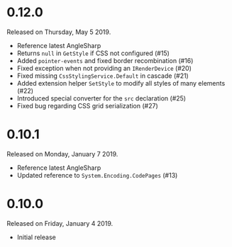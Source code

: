 # 0.12.0

Released on Thursday, May 5 2019.

- Reference latest AngleSharp
- Returns `null` in `GetStyle` if CSS not configured (#15)
- Added `pointer-events` and fixed border recombination (#16)
- Fixed exception when not providing an `IRenderDevice` (#20)
- Fixed missing `CssStylingService.Default` in cascade (#21)
- Added extension helper `SetStyle` to modify all styles of many elements (#22)
- Introduced special converter for the `src` declaration (#25)
- Fixed bug regarding CSS grid serialization (#27)

# 0.10.1

Released on Monday, January 7 2019.

- Reference latest AngleSharp
- Updated reference to `System.Encoding.CodePages` (#13)

# 0.10.0

Released on Friday, January 4 2019.

- Initial release

